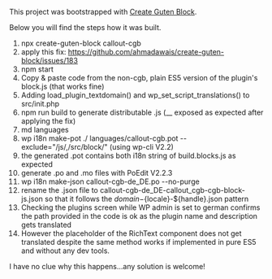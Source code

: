 ﻿This project was bootstrapped with [Create Guten Block](https://github.com/ahmadawais/create-guten-block).

Below you will find the steps how it was built.
1. npx create-guten-block callout-cgb
2. apply this fix: https://github.com/ahmadawais/create-guten-block/issues/183
3. npm start
4. Copy & paste code from the non-cgb, plain ES5 version of the plugin's block.js (that works fine)
5. Adding load_plugin_textdomain() and wp_set_script_translations() to src/init.php
6. npm run build to generate distributable .js (__ exposed as expected after applying the fix)
7. md languages
8. wp i18n make-pot ./ languages/callout-cgb.pot --exclude="/js/,/src/block/"    (using wp-cli V2.2)
9. the generated .pot contains both i18n string of build.blocks.js as expected
10. generate .po and .mo files with PoEdit V2.2.3
11. wp i18n make-json callout-cgb-de_DE.po --no-purge
12. rename the .json file to callout-cgb-de_DE-callout_cgb-cgb-block-js.json so that it follows the ${domain}-${locale}-${handle}.json pattern
13. Checking the plugins screen while WP admin is set to german confirms the path provided in the code is ok as the plugin name and description gets translated
14. However the placeholder of the RichText component does not get translated despite the same method works if implemented in pure ES5 and without any dev tools.


I have no clue why this happens...any solution is welcome!
